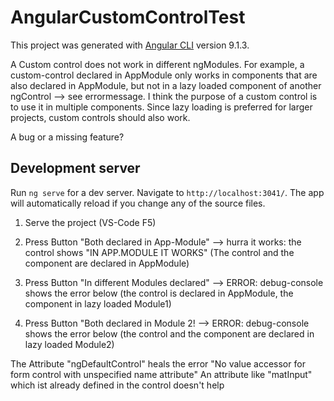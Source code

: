# AngularCustomControlTest

This project was generated with [Angular CLI](https://github.com/angular/angular-cli) version 9.1.3.

A Custom control does not work in different ngModules. 
For example, a custom-control declared in AppModule only works in components that are also declared in AppModule, but not in a lazy loaded component of another ngControl --> see errormessage. I think the purpose of a custom control is to use it in multiple components. 
Since lazy loading is preferred for larger projects, custom controls should also work. 

A bug or a missing feature?


## Development server

Run `ng serve` for a dev server. Navigate to `http://localhost:3041/`. The app will automatically reload if you change any of the source files.

1. Serve the project (VS-Code F5)

2. Press Button "Both declared in App-Module" --> hurra it works: the control shows "IN APP.MODULE IT WORKS"
(The control and the component are declared in AppModule)

3. Press Button "In different Modules declared" --> ERROR: debug-console shows the error below
(the control is declared in AppModule, the component in lazy loaded Module1)

4. Press Button "Both declared in Module 2! --> ERROR: debug-console shows the error below
(the control and the component are declared in lazy loaded Module2)


The Attribute "ngDefaultControl" heals the error "No value accessor for form control with unspecified name attribute"
An attribute like "matInput" which ist already defined in the control doesn't help
